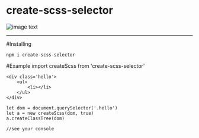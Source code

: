 # create-scss-selector
![image text](http://pp27i0i8c.bkt.clouddn.com/%E6%9C%AA%E5%91%BD%E5%90%8D.gif)




------

#Installing

    npm i create-scss-selector
#Example
    import createScss from 'create-scss-selector'
    
    <div class='hello'>
        <ul>
            <li></li>
        </ul>
    </div>
    
    let dom = document.querySelector('.hello')
    let a = new createScss(dom, true)
    a.createClassTree(dom)
    
    //see your console
